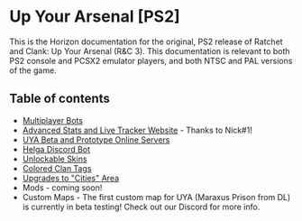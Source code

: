 # Up Your Arsenal [PS2]

This is the Horizon documentation for the original, PS2 release of Ratchet and Clank: Up Your Arsenal (R&C 3). This documentation is relevant to both PS2 console and PCSX2 emulator players, and both NTSC and PAL versions of the game.

## Table of contents

- [Multiplayer Bots](./bots.md)
- [Advanced Stats and Live Tracker Website](https://www.uyatracker.net/) - Thanks to Nick#1!
- [UYA Beta and Prototype Online Servers](./betas.md)
- [Helga Discord Bot](https://github.com/Horizon-Private-Server/horizon-wiki/blob/main/deadlocked/HELGA.MD)
- [Unlockable Skins](./skins.md)
- [Colored Clan Tags](./clantags.md)
- [Upgrades to "Cities" Area](./cities.md)
- Mods - coming soon!
- Custom Maps - The first custom map for UYA (Maraxus Prison from DL) is currently in beta testing! Check out our Discord for more info.


